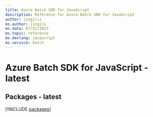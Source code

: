 ```yaml
---
title: Azure Batch SDK for JavaScript
description: Reference for Azure Batch SDK for JavaScript
author: jingjlii
ms.author: jingjli
ms.data: 07/21/2023
ms.topic: reference
ms.devlang: javascript
ms.service: batch
---
```

# Azure Batch SDK for JavaScript - latest
## Packages - latest
[!INCLUDE [packages](batch-index.md)]